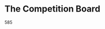 # The Competition Board

<style type="text/css"> 
@import url('https://fonts.font.im/css?family=Open+Sans');
html {
    font-family: "Open Sans", -apple-system, BlinkMacSystemFont, "Segoe UI", Helvetica, Arial, sans-serif, "Apple Color Emoji", "Segoe UI Emoji", "Segoe UI Symbol" 
}
    .markdown-body {
    font-family: "Open Sans", -apple-system, BlinkMacSystemFont, "Segoe UI", Helvetica, Arial, sans-serif, "Apple Color Emoji", "Segoe UI Emoji", "Segoe UI Symbol";
}
</style>
585